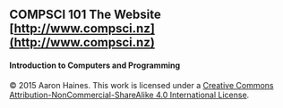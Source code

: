 ## COMPSCI 101 The Website [http://www.compsci.nz](http://www.compsci.nz)
#### Introduction to Computers and Programming

© 2015 Aaron Haines. This work is licensed under a <a rel="license" href="http://creativecommons.org/licenses/by-nc-sa/4.0/">Creative Commons Attribution-NonCommercial-ShareAlike 4.0 International License</a>.
